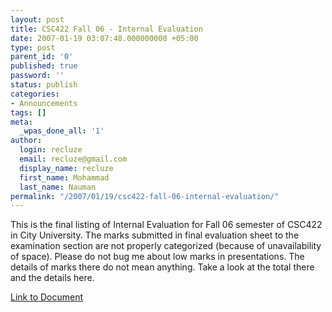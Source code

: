 ```yaml
---
layout: post
title: CSC422 Fall 06 - Internal Evaluation
date: 2007-01-19 03:07:48.000000000 +05:00
type: post
parent_id: '0'
published: true
password: ''
status: publish
categories:
- Announcements
tags: []
meta:
  _wpas_done_all: '1'
author:
  login: recluze
  email: recluze@gmail.com
  display_name: recluze
  first_name: Mohammad
  last_name: Nauman
permalink: "/2007/01/19/csc422-fall-06-internal-evaluation/"
---
```

This is the final listing of Internal Evaluation for Fall 06 semester of CSC422 in City University. The marks submitted in final evaluation sheet to the examination section are not properly categorized (because of unavailability of space). Please do not bug me about low marks in presentations. The details of marks there do not mean anything. Take a look at the total there and the details here.

[Link to Document](http://recluzepage.googlepages.com/CSC422F06ie.pdf "Internal Evaluation")

